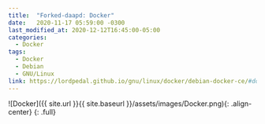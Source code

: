 ```yaml
---
title:  "Forked-daapd: Docker"
date:   2020-11-17 05:59:00 -0300
last_modified_at: 2020-12-12T16:45:00-05:00
categories:
  - Docker
tags:
  - Docker
  - Debian
  - GNU/Linux
link: https://lordpedal.github.io/gnu/linux/docker/debian-docker-ce/#docker-forked-daapd
---
```


![Docker]({{ site.url }}{{ site.baseurl }}/assets/images/Docker.png){: .align-center}
{: .full}
